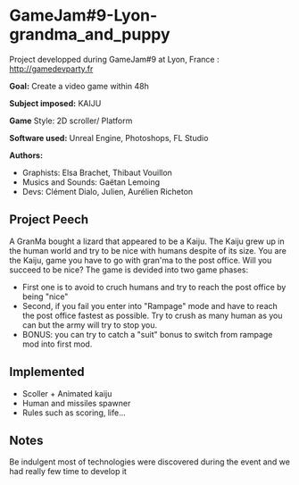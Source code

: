 # GameJam#9-Lyon-grandma_and_puppy
Project developped during GameJam#9 at Lyon, France : http://gamedevparty.fr

**Goal:** Create a video game within 48h
  
**Subject imposed:** KAIJU

**Game** Style: 2D scroller/ Platform

**Software used:** Unreal Engine, Photoshops, FL Studio

**Authors:**

- Graphists: Elsa Brachet, Thibaut Vouillon
- Musics and Sounds: Gaëtan Lemoing
- Devs: Clément Dialo, Julien, Aurélien Richeton

## Project Peech

A GranMa bought a lizard that appeared to be a Kaiju.
The Kaiju grew up in the human world and try to be nice with humans despite of its size.
You are the Kaiju, game you have to go with gran'ma to the post office. Will you succeed to be nice?
The game is devided into two game phases:

- First one is to avoid to cruch humans and try to reach the post office by being "nice"
- Second, if you fail you enter into "Rampage" mode and have to reach
the post office fastest as possible. Try to crush as many human as you can but the army
will try to stop you.
- BONUS: you can try to catch a "suit" bonus to switch from rampage mod into first mod.
  

## Implemented

- Scoller + Animated kaiju
- Human and missiles spawner
- Rules such as scoring, life...


## Notes

Be indulgent most of technologies were discovered during the event and we had really few time to develop it
  
